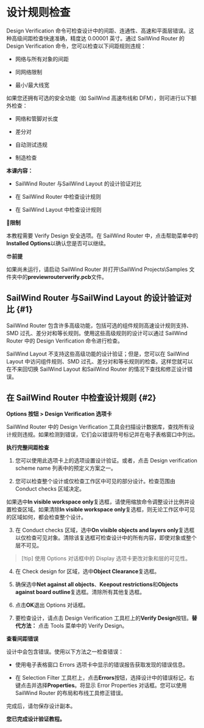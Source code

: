 # 设计规则检查

Design Verification 命令可检查设计中的间距、连通性、高速和平面层错误。这种高级间距检查快速准确，精度达 0.00001 英寸。通过 SailWind Router 的Design Verification 命令，您可以检查以下间距规则违规：

- 网络与所有对象的间距

- 同网络限制

- 最小/最大线宽

如果您还拥有可选的安全功能（如 SailWind 高速布线和 DFM），则可进行以下额外检查：

- 网络和管脚对长度

- 差分对

- 自动测试违规

- 制造检查

**本课内容：**

- SailWind Router 与SailWind Layout 的设计验证对比

- 在 SailWind Router 中检查设计规则

- 在 SailWind Layout 中检查设计规则

🙊**限制**

本教程需要 Verify Design 安全选项。在 SailWind Router 中，点击帮助菜单中的**Installed Options**以确认您是否可以继续。

😎**前提**

如果尚未运行，请启动 SailWind Router 并打开\SailWind Projects\Samples 文件夹中的**previewrouterverify.pcb**文件。

## SailWind Router 与SailWind Layout 的设计验证对比 \{#1}

SailWind Router 包含许多高级功能，包括可选的组件规则高速设计规则支持、SMD 过孔、差分对和等长规则。使用这些高级规则的设计可以通过 SailWind Router 中的 Design Verification 命令进行检查。

SailWind Layout 不支持这些高级功能的设计验证；但是，您可以在 SailWind Layout 中访问组件规则、SMD 过孔、差分对和等长规则的检查。这样您就可以在不来回切换 SailWind Layout 和SailWind Router 的情况下查找和修正设计错误。

## 在 SailWind Router 中检查设计规则 \{#2}

**Options 按钮 > Design Verification 选项卡**

SailWind Router 中的 Design Verification 工具会扫描设计数据库，查找所有设计规则违规。如果检测到错误，它们会以错误符号标记并在电子表格窗口中列出。

**执行完整间距检查**

1. 您可以使用此选项卡上的选项设置设计验证。或者，点击 Design verification scheme name 列表中的预定义方案之一。

2. 您可以检查整个设计或仅检查工作区中可见的部分设计。检查范围由 Conduct checks 区域决定。

如果选中**In visible workspace only**复选框，请使用缩放命令调整设计比例并设置检查区域。如果清除**In visible workspace only**复选框，则无论工作区中可见的区域如何，都会检查整个设计。

3. 在 Conduct checks 区域，选中**On visible objects and layers only**复选框以仅检查可见对象。清除该复选框可检查设计中的所有内容，即使对象或整个层不可见。

> [!tip] 使用 Options 对话框中的 Display 选项卡更改对象和层的可见性。

4. 在 Check design for 区域，选中**Object Clearance**复选框。

5. 确保选中**Net against all objects**、**Keepout restrictions**和**Objects against board outline**复选框。清除所有其他复选框。

6. 点击**OK**退出 Options 对话框。

7. 要检查设计，请点击 Design Verification 工具栏上的**Verify Design**按钮。**替代方法：** 点击 Tools 菜单中的 Verify Design。

**查看间距错误**

设计中会包含错误。使用以下方法之一检查错误：

- 使用电子表格窗口 Errors 选项卡中显示的错误报告获取发现的错误信息。

- 在 Selection Filter 工具栏上，点击**Errors**按钮，选择设计中的错误标记，右键点击并选择**Properties**。将显示 Error Properties 对话框。您可以使用 SailWind Router 的布局和布线工具修正错误。

完成后，请勿保存设计副本。

**您已完成设计验证教程。**